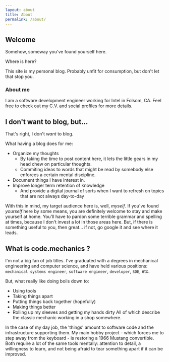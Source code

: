 ```yaml
---
layout: about
title: About
permalink: /about/
---
```

## Welcome

Somehow, someway you've found yourself here. 

Where is here?

This site is my personal blog. Probably unfit for consumption, but don't let that stop you.

### About me

I am a software development engineer working for Intel in Folsom, CA. Feel free to check out my C.V. and social profiles
for more details.

## I don't want to blog, but...

That's right, I don't *_want_* to blog. 

What having a blog does for me:
* Organize my thoughts
   * By taking the time to post content here, it lets the little gears in my head chew on particular thoughts.
   * Commiting ideas to words that might be read by somebody else enforces a certain mental discipline.
* Document things I have interest in.
* Improve longer term retention of knowledge
   * And provide a digital journal of sorts when I want to refresh on topics that are not always day-to-day

With this in mind, my target audience here is, well, _myself_.  If you've found _yourself_ here by some means, you are
definitely welcome to stay and make yourself at home. You'll have to pardon some terrible grammar and spelling at times, 
because I don't invest a lot in those areas here. But, if there is something useful to you, then great... if not, go
google it and see where it leads.

## What is code.mechanics ?

I'm not a big fan of job titles. I've graduated with a degrees in mechanical engineering and computer science, and
have held various positions: `mechanical systems engineer`, `software engineer`, `developer`, `SDE`, etc.

But, what really like doing boils down to:
* Using tools
* Taking things apart
* Putting things back together (hopefully)
* Making things better
* Rolling up my sleeves and getting my hands dirty
All of which describe the classic mechanic working in a shop somewhere.

In the case of my day job, the 'things' amount to software code and the infrastructure supporting them. My main hobby
project - which forces me to step away from the keyboard - is restoring a 1966 Mustang convertible. Both require a lot
of the same tools mentally: attention to detail, a willingness to learn, and not being afraid to tear something apart if
it can be improved.
